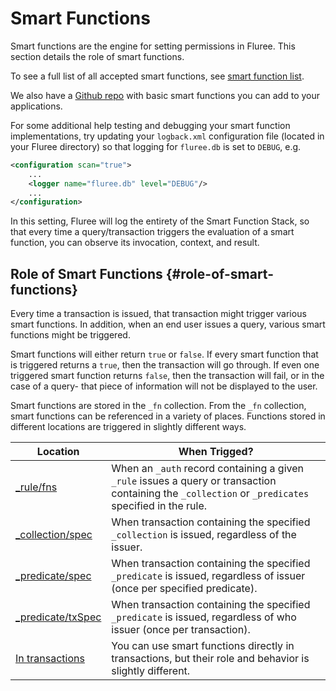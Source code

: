 # Smart Functions

Smart functions are the engine for setting permissions in Fluree. This section details the role of smart functions.

To see a full list of all accepted smart functions, see [smart function list](/docs/schema/functions#universal-functions-for-_fn-code).

We also have a <a href="https://github.com/fluree/smart-function-library" target="_blank">Github repo</a> with basic smart functions you can add to your applications.

For some additional help testing and debugging your smart function implementations, try updating your `logback.xml` configuration file (located in your Fluree directory) so that logging for `fluree.db` is set to `DEBUG`, e.g.

```xml
<configuration scan="true">
    ...
    <logger name="fluree.db" level="DEBUG"/>
    ...
</configuration>
```

In this setting, Fluree will log the entirety of the Smart Function Stack, so that every time a query/transaction triggers the evaluation of a smart function, you can observe its invocation, context, and result.

## Role of Smart Functions {#role-of-smart-functions}

Every time a transaction is issued, that transaction might trigger various smart functions. In addition, when an end user issues a query, various smart functions might be triggered.

Smart functions will either return `true` or `false`. If every smart function that is triggered returns a `true`, then the transaction will go through. If even one triggered smart function returns `false`, then the transaction will fail, or in the case of a query- that piece of information will not be displayed to the user.

Smart functions are stored in the `_fn` collection. From the `_fn` collection, smart functions can be referenced in a variety of places. Functions stored in different locations are triggered in slightly different ways.

Location | When Trigged?
-- | --
[_rule/fns](/guides/smart-functions/rules) | When an `_auth` record containing a given `_rule` issues a query or transaction containing the `_collection` or `_predicates` specified in the rule.
[_collection/spec](/guides/smart-functions/collection-spec) | When transaction containing the specified `_collection` is issued, regardless of the issuer.
[_predicate/spec](/guides/smart-functions/predicate-spec) | When transaction containing the specified `_predicate` is issued, regardless of issuer (once per specified predicate).
[_predicate/txSpec](/guides/smart-functions/predicate-tx-spec) | When transaction containing the specified `_predicate` is issued, regardless of who issuer (once per transaction).
[In transactions](/guides/smart-functions/fns-in-txs) | You can use smart functions directly in transactions, but their role and behavior is slightly different.
